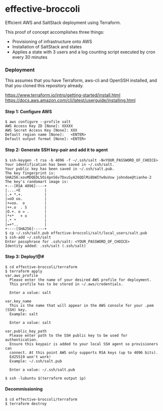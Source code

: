 # effective-broccoli
Efficient AWS and SaltStack deployment using Terraform.

This proof of concept accomplishes three things:
* Provisioning of infrastructure onto AWS
* Installation of SaltStack and states
* Applies a state with 3 users and a log counting script executed by cron every 30 minutes

### Deployment
This assumes that you have Terraform, aws-cli and OpenSSH installed, and that you cloned this repository already.

https://www.terraform.io/intro/getting-started/install.html
https://docs.aws.amazon.com/cli/latest/userguide/installing.html

#### Step 1: Configure AWS
```
$ aws configure --profile salt
AWS Access Key ID [None]: XXXXX
AWS Secret Access Key [None]: XXX
Default region name [None]:   <ENTER>
Default output format [None]: <ENTER>
```

#### Step 2: Generate SSH key-pair and add it to agent
```
$ ssh-keygen -t rsa -b 4096 -f ~/.ssh/salt -N<YOUR_PASSWORD_OF_CHOICE>
Your identification has been saved in ~/.ssh/salt.
Your public key has been saved in ~/.ssh/salt.pub.
The key fingerprint is:
SHA256:xovMDQEDL5Oi4pnS6v7DxuSyA26QQlMi8bWIYw9uVxw johndoe@tianhe-2
The key's randomart image is:
+---[RSA 4096]----+
|....+E           |
|.+ *.+.          |
|=oO oo.          |
|+=oo.  o         |
|++.o  . S        |
|O.+. o = .       |
|*+*   + o        |
|.* *             |
|=+*..            |
+----[SHA256]-----+
$ cp ~/.ssh/salt.pub effective-broccoli/salt/local_users/salt.pub
$ ssh-add ~/.ssh/salt
Enter passphrase for .ssh/salt: <YOUR_PASSWORD_OF_CHOICE>
Identity added: .ssh/salt (.ssh/salt)
```

#### Step 3: Deploy!@#
```
$ cd effective-broccoli/terraform
$ terraform apply
var.aws_profile
  Please enter the name of your desired AWS profile for deployment.
  This profile has to be stored in ~/.aws/credentials.

  Enter a value: salt

var.key_name
  This is the name that will appear in the AWS console for your .pem (SSH) key.
  Example: salt

  Enter a value: salt

var.public_key_path
  Please enter path to the SSH public key to be used for authentication.
  Ensure this keypair is added to your local SSH agent so provisioners can
  connect. At this point AWS only supports RSA keys (up to 4096 bits).
  Ed25519 won't work!
  Example: ~/.ssh/salt.pub

  Enter a value: ~/.ssh/salt.pub

$ ssh -lubuntu $(terraform output ip)
```

#### Decommissioning
```
$ cd effective-broccoli/terraform
$ terraform destroy
```
